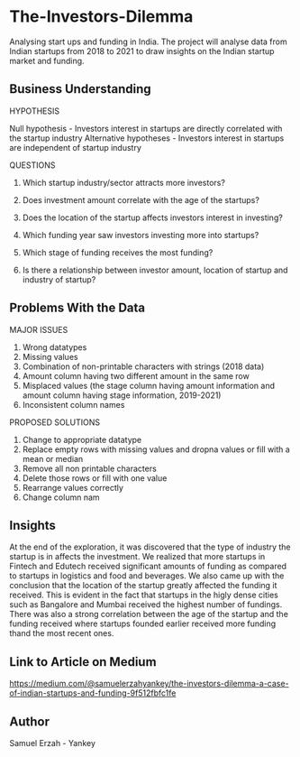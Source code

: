 # The-Investors-Dilemma
Analysing start ups and funding in India.
The project will analyse data from Indian startups from 2018 to 2021 to draw insights on the Indian startup market and funding. 


## Business Understanding

HYPOTHESIS

Null hypothesis - Investors interest in startups are directly correlated with the startup industry
Alternative hypotheses - Investors interest in startups are independent of startup industry

QUESTIONS

1. Which startup industry/sector attracts more investors?
2. Does investment amount correlate with the age of the startups?
3. Does the location of the startup affects investors interest in investing?
4. Which funding year saw investors investing more into startups?
5. Which stage of funding receives the most funding?

6. Is there a relationship between investor amount, location of startup and industry of startup?


## Problems With the Data

MAJOR ISSUES

1. Wrong datatypes
2. Missing values
3. Combination of non-printable characters with strings (2018 data)
4. Amount column having two different amount in the same row
5. Misplaced values (the stage column having amount information and amount column having stage information, 2019-2021)
6. Inconsistent column names


PROPOSED SOLUTIONS

1. Change to appropriate datatype
2. Replace empty rows with missing values and dropna values or fill with a mean or median
3. Remove all non printable characters
4. Delete those rows or fill with one value
5. Rearrange values correctly
6. Change column nam

## Insights

At the end of the exploration, it was discovered that the type of industry the startup is in affects the investment. We realized that more startups in Fintech and Edutech received significant amounts of funding as compared to startups in logistics and food and beverages. 
We also came up with the conclusion that the location of the startup greatly affected the funding it received. This is evident in the fact that startups in the higly dense cities such as Bangalore and Mumbai received the highest number of fundings. There was also a strong correlation between the age of the startup and the funding received where startups founded earlier received more funding thand the most recent ones. 

## Link to Article on Medium

https://medium.com/@samuelerzahyankey/the-investors-dilemma-a-case-of-indian-startups-and-funding-9f512fbfc1fe


## Author 
Samuel Erzah - Yankey